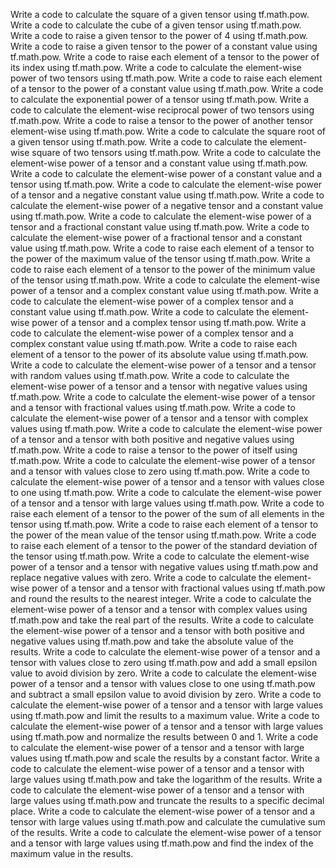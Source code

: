 Write a code to calculate the square of a given tensor using tf.math.pow.
Write a code to calculate the cube of a given tensor using tf.math.pow.
Write a code to raise a given tensor to the power of 4 using tf.math.pow.
Write a code to raise a given tensor to the power of a constant value using tf.math.pow.
Write a code to raise each element of a tensor to the power of its index using tf.math.pow.
Write a code to calculate the element-wise power of two tensors using tf.math.pow.
Write a code to raise each element of a tensor to the power of a constant value using tf.math.pow.
Write a code to calculate the exponential power of a tensor using tf.math.pow.
Write a code to calculate the element-wise reciprocal power of two tensors using tf.math.pow.
Write a code to raise a tensor to the power of another tensor element-wise using tf.math.pow.
Write a code to calculate the square root of a given tensor using tf.math.pow.
Write a code to calculate the element-wise square of two tensors using tf.math.pow.
Write a code to calculate the element-wise power of a tensor and a constant value using tf.math.pow.
Write a code to calculate the element-wise power of a constant value and a tensor using tf.math.pow.
Write a code to calculate the element-wise power of a tensor and a negative constant value using tf.math.pow.
Write a code to calculate the element-wise power of a negative tensor and a constant value using tf.math.pow.
Write a code to calculate the element-wise power of a tensor and a fractional constant value using tf.math.pow.
Write a code to calculate the element-wise power of a fractional tensor and a constant value using tf.math.pow.
Write a code to raise each element of a tensor to the power of the maximum value of the tensor using tf.math.pow.
Write a code to raise each element of a tensor to the power of the minimum value of the tensor using tf.math.pow.
Write a code to calculate the element-wise power of a tensor and a complex constant value using tf.math.pow.
Write a code to calculate the element-wise power of a complex tensor and a constant value using tf.math.pow.
Write a code to calculate the element-wise power of a tensor and a complex tensor using tf.math.pow.
Write a code to calculate the element-wise power of a complex tensor and a complex constant value using tf.math.pow.
Write a code to raise each element of a tensor to the power of its absolute value using tf.math.pow.
Write a code to calculate the element-wise power of a tensor and a tensor with random values using tf.math.pow.
Write a code to calculate the element-wise power of a tensor and a tensor with negative values using tf.math.pow.
Write a code to calculate the element-wise power of a tensor and a tensor with fractional values using tf.math.pow.
Write a code to calculate the element-wise power of a tensor and a tensor with complex values using tf.math.pow.
Write a code to calculate the element-wise power of a tensor and a tensor with both positive and negative values using tf.math.pow.
Write a code to raise a tensor to the power of itself using tf.math.pow.
Write a code to calculate the element-wise power of a tensor and a tensor with values close to zero using tf.math.pow.
Write a code to calculate the element-wise power of a tensor and a tensor with values close to one using tf.math.pow.
Write a code to calculate the element-wise power of a tensor and a tensor with large values using tf.math.pow.
Write a code to raise each element of a tensor to the power of the sum of all elements in the tensor using tf.math.pow.
Write a code to raise each element of a tensor to the power of the mean value of the tensor using tf.math.pow.
Write a code to raise each element of a tensor to the power of the standard deviation of the tensor using tf.math.pow.
Write a code to calculate the element-wise power of a tensor and a tensor with negative values using tf.math.pow and replace negative values with zero.
Write a code to calculate the element-wise power of a tensor and a tensor with fractional values using tf.math.pow and round the results to the nearest integer.
Write a code to calculate the element-wise power of a tensor and a tensor with complex values using tf.math.pow and take the real part of the results.
Write a code to calculate the element-wise power of a tensor and a tensor with both positive and negative values using tf.math.pow and take the absolute value of the results.
Write a code to calculate the element-wise power of a tensor and a tensor with values close to zero using tf.math.pow and add a small epsilon value to avoid division by zero.
Write a code to calculate the element-wise power of a tensor and a tensor with values close to one using tf.math.pow and subtract a small epsilon value to avoid division by zero.
Write a code to calculate the element-wise power of a tensor and a tensor with large values using tf.math.pow and limit the results to a maximum value.
Write a code to calculate the element-wise power of a tensor and a tensor with large values using tf.math.pow and normalize the results between 0 and 1.
Write a code to calculate the element-wise power of a tensor and a tensor with large values using tf.math.pow and scale the results by a constant factor.
Write a code to calculate the element-wise power of a tensor and a tensor with large values using tf.math.pow and take the logarithm of the results.
Write a code to calculate the element-wise power of a tensor and a tensor with large values using tf.math.pow and truncate the results to a specific decimal place.
Write a code to calculate the element-wise power of a tensor and a tensor with large values using tf.math.pow and calculate the cumulative sum of the results.
Write a code to calculate the element-wise power of a tensor and a tensor with large values using tf.math.pow and find the index of the maximum value in the results.